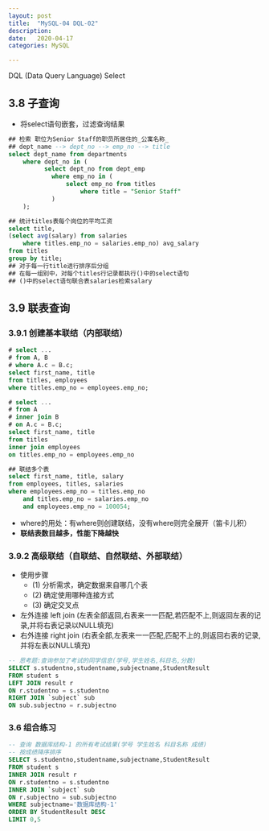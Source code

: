 ```yaml
---
layout: post
title:  "MySQL-04 DQL-02"
description: 
date:   2020-04-17
categories: MySQL

---
```


DQL (Data Query Language) Select

## 3.8 子查询

- 将select语句嵌套，过滤查询结果

```sql
## 检索 职位为Senior Staff的职员所居住的_公寓名称_
## dept_name --> dept_no --> emp_no --> title
select dept_name from departments
	where dept_no in (
     	  select dept_no from dept_emp
     		where emp_no in (
     			select emp_no from titles
     				where title = "Senior Staff"
        	)
 	);

## 统计titles表每个岗位的平均工资
select title, 
(select avg(salary) from salaries
	where titles.emp_no = salaries.emp_no) avg_salary
from titles
group by title;
## 对于每一行title进行排序后分组
## 在每一组别中，对每个titles行记录都执行()中的select语句
## ()中的select语句联合表salaries检索salary
```

## 3.9 联表查询

### 3.9.1 创建基本联结（内部联结）

```sql
# select ...
# from A, B
# where A.c = B.c;
select first_name, title
from titles, employees
where titles.emp_no = employees.emp_no;

# select ...
# from A 
# inner join B
# on A.c = B.c;
select first_name, title
from titles
inner join employees
on titles.emp_no = employees.emp_no

## 联结多个表
select first_name, title, salary
from employees, titles, salaries
where employees.emp_no = titles.emp_no
	and titles.emp_no = salaries.emp_no
	and employees.emp_no = 100054;
```

- where的用处：有where则创建联结，没有where则完全展开（笛卡儿积）
- __联结表数目越多，性能下降越快__

### 3.9.2 高级联结（自联结、自然联结、外部联结）



- 使用步骤
  - (1) 分析需求，确定数据来自哪几个表
  - (2) 确定使用哪种连接方式
  - (3) 确定交叉点
- 左外连接 left join
      (左表全部返回,右表来一一匹配,若匹配不上,则返回左表的记录,并将右表记录以NULL填充)
- 右外连接 right join
      (右表全部,左表来一一匹配,匹配不上的,则返回右表的记录,并将左表以NULL填充)

```sql
-- 思考题:查询参加了考试的同学信息(学号,学生姓名,科目名,分数)
SELECT s.studentno,studentname,subjectname,StudentResult
FROM student s
LEFT JOIN result r
ON r.studentno = s.studentno
RIGHT JOIN `subject` sub
ON sub.subjectno = r.subjectno
```

### 3.6 组合练习

```sql
-- 查询 数据库结构-1 的所有考试结果(学号 学生姓名 科目名称 成绩)
-- 按成绩降序排序
SELECT s.studentno,studentname,subjectname,StudentResult
FROM student s
INNER JOIN result r
ON r.studentno = s.studentno
INNER JOIN `subject` sub
ON r.subjectno = sub.subjectno
WHERE subjectname='数据库结构-1'
ORDER BY StudentResult DESC
LIMIT 0,5
```

